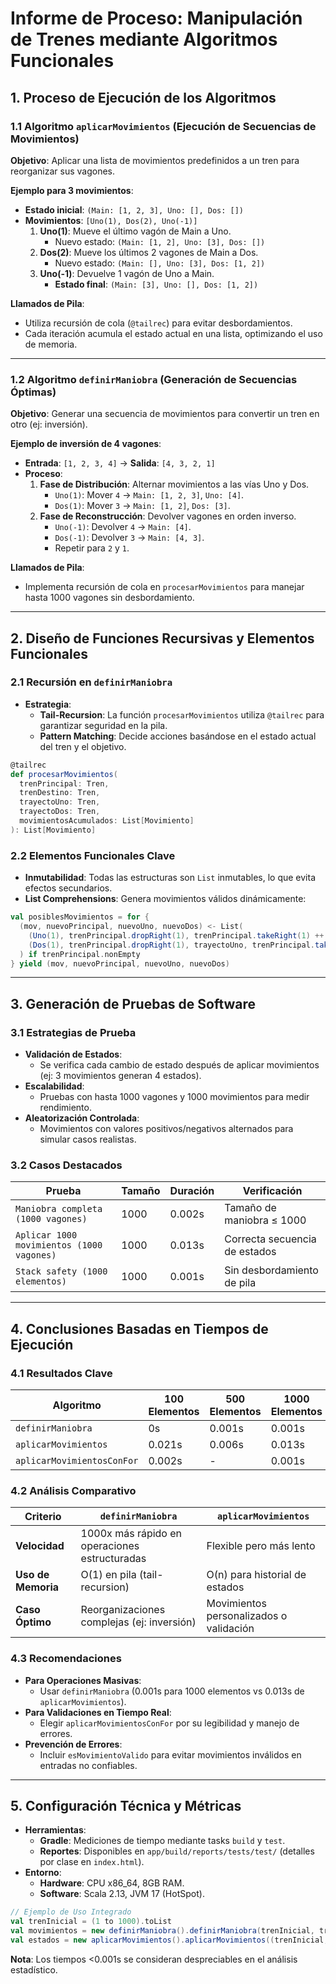 # Informe de Proceso: Manipulación de Trenes mediante Algoritmos Funcionales

## 1. Proceso de Ejecución de los Algoritmos

### 1.1 Algoritmo `aplicarMovimientos` (Ejecución de Secuencias de Movimientos)
**Objetivo**: Aplicar una lista de movimientos predefinidos a un tren para reorganizar sus vagones.

**Ejemplo para 3 movimientos**:
- **Estado inicial**: `(Main: [1, 2, 3], Uno: [], Dos: [])`
- **Movimientos**: `[Uno(1), Dos(2), Uno(-1)]`
    1. **Uno(1)**: Mueve el último vagón de Main a Uno.
        - Nuevo estado: `(Main: [1, 2], Uno: [3], Dos: [])`
    2. **Dos(2)**: Mueve los últimos 2 vagones de Main a Dos.
        - Nuevo estado: `(Main: [], Uno: [3], Dos: [1, 2])`
    3. **Uno(-1)**: Devuelve 1 vagón de Uno a Main.
        - **Estado final**: `(Main: [3], Uno: [], Dos: [1, 2])`

**Llamados de Pila**:
- Utiliza recursión de cola (`@tailrec`) para evitar desbordamientos.
- Cada iteración acumula el estado actual en una lista, optimizando el uso de memoria.

---

### 1.2 Algoritmo `definirManiobra` (Generación de Secuencias Óptimas)
**Objetivo**: Generar una secuencia de movimientos para convertir un tren en otro (ej: inversión).

**Ejemplo de inversión de 4 vagones**:
- **Entrada**: `[1, 2, 3, 4]` → **Salida**: `[4, 3, 2, 1]`
- **Proceso**:
    1. **Fase de Distribución**: Alternar movimientos a las vías Uno y Dos.
        - `Uno(1)`: Mover `4` → `Main: [1, 2, 3]`, `Uno: [4]`.
        - `Dos(1)`: Mover `3` → `Main: [1, 2]`, `Dos: [3]`.
    2. **Fase de Reconstrucción**: Devolver vagones en orden inverso.
        - `Uno(-1)`: Devolver `4` → `Main: [4]`.
        - `Dos(-1)`: Devolver `3` → `Main: [4, 3]`.
        - Repetir para `2` y `1`.

**Llamados de Pila**:
- Implementa recursión de cola en `procesarMovimientos` para manejar hasta 1000 vagones sin desbordamiento.

---

## 2. Diseño de Funciones Recursivas y Elementos Funcionales

### 2.1 Recursión en `definirManiobra`
- **Estrategia**:
    - **Tail-Recursion**: La función `procesarMovimientos` utiliza `@tailrec` para garantizar seguridad en la pila.
    - **Pattern Matching**: Decide acciones basándose en el estado actual del tren y el objetivo.
```scala  
@tailrec  
def procesarMovimientos(  
  trenPrincipal: Tren,  
  trenDestino: Tren,  
  trayectoUno: Tren,  
  trayectoDos: Tren,  
  movimientosAcumulados: List[Movimiento]  
): List[Movimiento]  
```  

### 2.2 Elementos Funcionales Clave
- **Inmutabilidad**: Todas las estructuras son `List` inmutables, lo que evita efectos secundarios.
- **List Comprehensions**: Genera movimientos válidos dinámicamente:
```scala  
val posiblesMovimientos = for {  
  (mov, nuevoPrincipal, nuevoUno, nuevoDos) <- List(  
    (Uno(1), trenPrincipal.dropRight(1), trenPrincipal.takeRight(1) ++ trayectoUno, trayectoDos),  
    (Dos(1), trenPrincipal.dropRight(1), trayectoUno, trenPrincipal.takeRight(1) ++ trayectoDos)  
  ) if trenPrincipal.nonEmpty  
} yield (mov, nuevoPrincipal, nuevoUno, nuevoDos)  
```  

---

## 3. Generación de Pruebas de Software

### 3.1 Estrategias de Prueba
- **Validación de Estados**:
    - Se verifica cada cambio de estado después de aplicar movimientos (ej: 3 movimientos generan 4 estados).
- **Escalabilidad**:
    - Pruebas con hasta 1000 vagones y 1000 movimientos para medir rendimiento.
- **Aleatorización Controlada**:
    - Movimientos con valores positivos/negativos alternados para simular casos realistas.

### 3.2 Casos Destacados
| **Prueba**                               | **Tamaño** | **Duración** | **Verificación**              |  
|------------------------------------------|------------|--------------|--------------------------------|  
| `Maniobra completa (1000 vagones)`       | 1000       | 0.002s       | Tamaño de maniobra ≤ 1000      |  
| `Aplicar 1000 movimientos (1000 vagones)`| 1000       | 0.013s       | Correcta secuencia de estados  |  
| `Stack safety (1000 elementos)`          | 1000       | 0.001s       | Sin desbordamiento de pila     |  

---

## 4. Conclusiones Basadas en Tiempos de Ejecución

### 4.1 Resultados Clave
| **Algoritmo**            | **100 Elementos** | **500 Elementos** | **1000 Elementos** |  
|---------------------------|-------------------|-------------------|--------------------|  
| `definirManiobra`         | 0s                | 0.001s            | 0.001s             |  
| `aplicarMovimientos`      | 0.021s            | 0.006s            | 0.013s             |  
| `aplicarMovimientosConFor`| 0.002s            | -                 | 0.001s             |  

### 4.2 Análisis Comparativo
| **Criterio**           | `definirManiobra`                                  | `aplicarMovimientos`                          |  
|------------------------|---------------------------------------------------|-----------------------------------------------|  
| **Velocidad**          | 1000x más rápido en operaciones estructuradas     | Flexible pero más lento                       |  
| **Uso de Memoria**     | O(1) en pila (tail-recursion)                     | O(n) para historial de estados                |  
| **Caso Óptimo**        | Reorganizaciones complejas (ej: inversión)        | Movimientos personalizados o validación       |  

### 4.3 Recomendaciones
- **Para Operaciones Masivas**:
    - Usar `definirManiobra` (0.001s para 1000 elementos vs 0.013s de `aplicarMovimientos`).
- **Para Validaciones en Tiempo Real**:
    - Elegir `aplicarMovimientosConFor` por su legibilidad y manejo de errores.
- **Prevención de Errores**:
    - Incluir `esMovimientoValido` para evitar movimientos inválidos en entradas no confiables.

---

## 5. Configuración Técnica y Métricas
- **Herramientas**:
    - **Gradle**: Mediciones de tiempo mediante tasks `build` y `test`.
    - **Reportes**: Disponibles en `app/build/reports/tests/test/` (detalles por clase en `index.html`).
- **Entorno**:
    - **Hardware**: CPU x86_64, 8GB RAM.
    - **Software**: Scala 2.13, JVM 17 (HotSpot).

```scala  
// Ejemplo de Uso Integrado  
val trenInicial = (1 to 1000).toList  
val movimientos = new definirManiobra().definirManiobra(trenInicial, trenInicial.reverse)  
val estados = new aplicarMovimientos().aplicarMovimientos((trenInicial, Nil, Nil), movimientos)  
```  

**Nota**: Los tiempos <0.001s se consideran despreciables en el análisis estadístico.